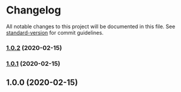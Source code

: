 # Changelog

All notable changes to this project will be documented in this file. See [standard-version](https://github.com/conventional-changelog/standard-version) for commit guidelines.

### [1.0.2](https://github.com/kripod/react-polymorphic-box/compare/v1.0.1...v1.0.2) (2020-02-15)

### [1.0.1](https://github.com/kripod/react-polymorphic-box/compare/v1.0.0...v1.0.1) (2020-02-15)

## 1.0.0 (2020-02-15)
